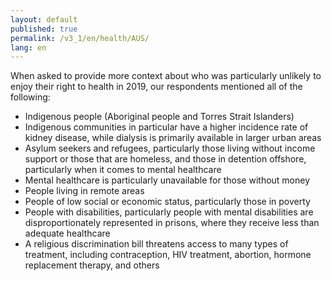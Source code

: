 ```yaml
---
layout: default
published: true
permalink: /v3_1/en/health/AUS/
lang: en
---
```

When asked to provide more context about who was particularly unlikely to enjoy their right to health in 2019, our respondents mentioned all of the following:  

- Indigenous people (Aboriginal people and Torres Strait Islanders)
- Indigenous communities in particular have a higher incidence rate of kidney disease, while dialysis is primarily available in larger urban areas 
- Asylum seekers and refugees, particularly those living without income support or those that are homeless, and those in detention offshore, particularly when it comes to mental healthcare
- Mental healthcare is particularly unavailable for those without money  
- People living in remote areas 
- People of low social or economic status, particularly those in poverty 
- People with disabilities, particularly people with mental disabilities are disproportionately represented in prisons, where they receive less than adequate healthcare 
- A religious discrimination bill threatens access to many types of treatment, including contraception, HIV treatment, abortion, hormone replacement therapy, and others
